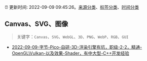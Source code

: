 :alarm_clock: 更新时间: 2022-09-09 09:45:26。[来源分类](../README.md)、[标签分类](../TAGS.md)、[时间分类](../TIMELINE.md)

## Canvas、SVG、图像


> 关键字：`Canvas`、`SVG`、`WebGL`、`3D`、`PNG`、`WebP`、`RGB`、`GUI`



- [2022-09-09-字节-Pico-自研-3D-渲染引擎有坑，职级-2-2，精通-OpenGL\Vulkan-以及效果-Shader，有中大型-C++开发经验](https://www.v2ex.com/t/878921) 